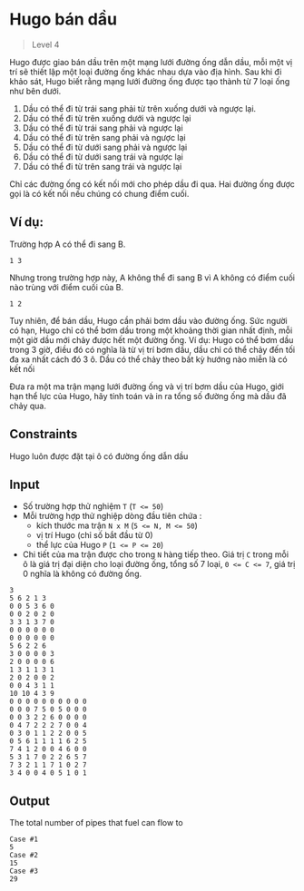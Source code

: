 # Hugo bán dầu
>
> Level 4

Hugo được giao bán dầu trên một mạng lưới đường ống dẫn dầu, mỗi một vị trí sẽ thiết lập một loại đường ống khác nhau dựa vào địa hình. Sau khi đi khảo sát, Hugo biết rằng mạng lưới đường ống được tạo thành từ 7 loại ống như bên dưới.

1. Dầu có thể đi từ trái sang phải từ trên xuống dưới và ngược lại.
2. Dầu có thể đi từ trên xuống dưới và ngược lại
3. Dầu có thể đi từ trái sang phải và ngược lại
4. Dầu có thể đi từ trên sang phải và ngược lại
5. Dầu có thể đi từ dưới sang phải và ngược lại
6. Dầu có thể đi từ dưới sang trái và ngược lại
7. Dầu có thể đi từ trên sang trái và ngược lại

Chỉ các đường ống có kết nối mới cho phép dầu đi qua.
Hai đường ống được gọi là có kết nối nếu chúng có chung điểm cuối. 

## Ví dụ:

Trường hợp A có thể đi sang B.
```
1 3
```

Nhưng trong trường hợp này, A không thể đi sang B vì A không có điểm cuối nào trùng với điểm cuối của B.
```
1 2
```

Tuy nhiên, để bán dầu, Hugo cần phải bơm dầu vào đường ống.
Sức người có hạn, Hugo chỉ có thể bơm dầu trong một khoảng thời gian nhất định, mỗi một giờ dầu mới chảy được hết một đường ống.
Ví dụ: Hugo có thể bơm dầu trong 3 giờ, điều đó có nghĩa là từ vị trí bơm dầu, dầu chỉ có thể chảy đến tối đa xa nhất cách đó 3 ô.
Dầu có thể chảy theo bất kỳ hướng nào miễn là có kết nối

Đưa ra một ma trận mạng lưới đường ống và vị trí bơm dầu của Hugo, giới hạn thể lực của Hugo, hãy tính toán và in ra tổng số đường ống mà dầu đã chảy qua.

## Constraints

Hugo luôn được đặt tại ô có đường ống dẫn dầu

## Input

- Số trường hợp thử nghiệm `T` (`T <= 50`)
- Mỗi trường hợp thử nghiệp dòng đầu tiên chứa :
    - kích thước ma trận `N x M` (`5 <= N, M <= 50`)
    - vị trí Hugo (chỉ số bắt đầu từ 0)
    - thể lực của Hugo `P` (`1 <= P <= 20`)
- Chi tiết của ma trận được cho trong `N` hàng tiếp theo.
  Giá trị `C` trong mỗi ô là giá trị đại diện cho loại đường ống, tổng số 7 loại, `0 <= C <= 7`, giá trị 0 nghĩa là không có đường ống.

```
3
5 6 2 1 3
0 0 5 3 6 0
0 0 2 0 2 0
3 3 1 3 7 0
0 0 0 0 0 0
0 0 0 0 0 0
5 6 2 2 6
3 0 0 0 0 3
2 0 0 0 0 6
1 3 1 1 3 1
2 0 2 0 0 2
0 0 4 3 1 1
10 10 4 3 9
0 0 0 0 0 0 0 0 0 0
0 0 0 7 5 0 5 0 0 0
0 0 3 2 2 6 0 0 0 0
0 4 7 2 2 2 7 0 0 4
0 3 0 1 1 2 2 0 0 5
0 5 6 1 1 1 1 6 2 5
7 4 1 2 0 0 4 6 0 0
5 3 1 7 0 2 2 6 5 7
7 3 2 1 1 7 1 0 2 7
3 4 0 0 4 0 5 1 0 1
```

## Output

The total number of pipes that fuel can flow to

```
Case #1
5
Case #2
15
Case #3
29
```
